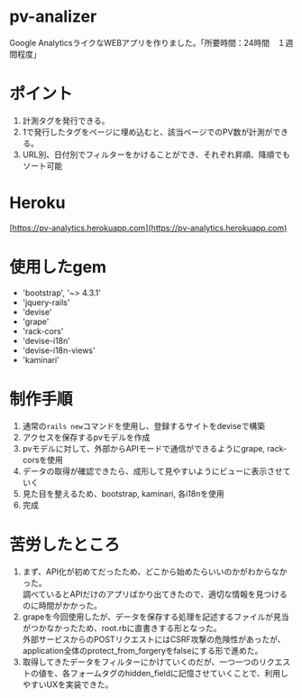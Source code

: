 # pv-analizer
Google AnalyticsライクなWEBアプリを作りました。「所要時間：24時間　１週間程度」

# ポイント
1. 計測タグを発行できる。
2. 1で発行したタグをページに埋め込むと、該当ページでのPV数が計測ができる。
3. URL別、日付別でフィルターをかけることができ、それぞれ昇順、降順でもソート可能


# Heroku
[https://pv-analytics.herokuapp.com](https://pv-analytics.herokuapp.com)

# 使用したgem
- 'bootstrap', '~> 4.3.1'
- 'jquery-rails'
- 'devise'
- 'grape'
- 'rack-cors'
- 'devise-i18n'
- 'devise-i18n-views'
- 'kaminari'

# 制作手順
1. 通常の`rails new`コマンドを使用し、登録するサイトをdeviseで構築
2. アクセスを保存するpvモデルを作成
3. pvモデルに対して、外部からAPIモードで通信ができるようにgrape, rack-corsを使用
4. データの取得が確認できたら、成形して見やすいようにビューに表示させていく
5. 見た目を整えるため、bootstrap, kaminari, 各i18nを使用
6. 完成

# 苦労したところ
1. まず、API化が初めてだったため、どこから始めたらいいのかがわからなかった。  
調べているとAPIだけのアプリばかり出てきたので、適切な情報を見つけるのに時間がかかった。
2. grapeを今回使用したが、データを保存する処理を記述するファイルが見当がつかなかったため、root.rbに直書きする形となった。  
外部サービスからのPOSTリクエストにはCSRF攻撃の危険性があったが、application全体のprotect_from_forgeryをfalseにする形で進めた。
3. 取得してきたデータをフィルターにかけていくのだが、一つ一つのリクエストの値を、各フォームタグのhidden_fieldに記憶させていくことで、利用しやすいUXを実装できた。
